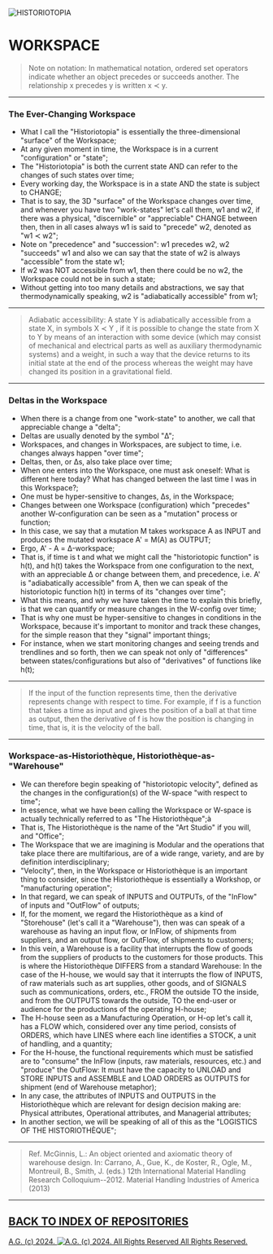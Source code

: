 ![HISTORIOTOPIA](https://historiotheque.files.wordpress.com/2016/01/historiotopia_17oct15c6.jpg)

# WORKSPACE

> Note on notation: In mathematical notation, ordered set operators indicate whether an object precedes or succeeds another.
> The  relationship x precedes y is written x ≺ y.
- - - - -

### The Ever-Changing Workspace
* What I call the "Historiotopia" is essentially the three-dimensional "surface" of the Workspace;
* At any given moment in time, the Workspace is in a current "configuration" or "state";
* The "Historiotopia" is both the current state AND can refer to the changes of such states over time;
* Every working day, the Workspace is in a state AND the state is subject to CHANGE;
* That is to say, the 3D "surface" of the Workspace changes over time, and whenever you have two "work-states" let's call them, w1 and w2, if there was a physical, "discernible" or "appreciable" CHANGE between then, then in all cases always w1 is said to "precede" w2, denoted as "w1 ≺ w2";
* Note on "precedence" and "succession": w1 precedes w2, w2 "succeeds" w1 and also we can say that the state of w2 is always "accessible" from the state w1;
* If w2 was NOT accessible from w1, then there could be no w2, the Workspace could not be in such a state;
* Without getting into too many details and abstractions, we say that thermodynamically speaking, w2 is "adiabatically accessible" from w1;

- - - - -

> Adiabatic accessibility: A state Y is adiabatically accessible from a state X, in symbols X ≺ Y , if it is possible to change the state from X to Y by means of an interaction with some device (which may consist of mechanical and electrical parts as well as auxiliary thermodynamic systems) and a weight, in such a way that the device returns to its initial state at the end of the process whereas the weight may have changed its position in a gravitational field.

- - - - -

### Deltas in the Workspace
* When there is a change from one "work-state" to another, we call that appreciable change a "delta";
* Deltas are usually denoted by the symbol "Δ";
* Workspaces, and changes in Workspaces, are subject to time, i.e. changes always happen "over time";
* Deltas, then, or Δs, also take place over time;
* When one enters into the Workspace, one must ask oneself: What is different here today? What has changed between the last time I was in this Workspace?;
* One must be hyper-sensitive to changes, Δs, in the Workspace;
* Changes between one Workspace (configuration) which "precedes" another W-configuration can be seen as a "mutation" process or function;
* In this case, we say that a mutation M takes workspace A as INPUT and produces the mutated workspace A' = M(A) as OUTPUT;
* Ergo, A' - A = Δ-workspace;
* That is, if time is t and what we might call the "historiotopic function" is h(t), and h(t) takes the Workspace from one configuration to the next, with an appreciable Δ or change between them, and precedence, i.e. A' is "adiabatically accessible" from A, then we can speak of the historiotopic function h(t) in terms of its "changes over time";
* What this means, and why we have taken the time to explain this briefly, is that we can quantify or measure changes in the W-config over time;
* That is why one must be hyper-sensitive to changes in conditions in the Workspace, because it's important to monitor and track these changes, for the simple reason that they "signal" important things;
* For instance, when we start monitoring changes and seeing trends and trendlines and so forth, then we can speak not only of "differences" between states/configurations but also of "derivatives" of functions like h(t);

- - - - -

> If the input of the function represents time, then the derivative represents change with respect to time. For example, if f is a function that takes a time as input and gives the position of a ball at that time as output, then the derivative of f is how the position is changing in time, that is, it is the velocity of the ball.

- - - - -

### Workspace-as-Historiothèque, Historiothèque-as-"Warehouse"
* We can therefore begin speaking of "historiotopic velocity", defined as the changes in the configuration(s) of the W-space "with respect to time";
* In essence, what we have been calling the Workspace or W-space is actually technically referred to as "The Historiothèque";à
* That is, The Historiothèque is the name of the "Art Studio" if you will, and "Office";
* The Workspace that we are imagining is Modular and the operations that take place there are multifarious, are of a wide range, variety, and are by definition interdisciplinary;
* "Velocity", then, in the Workspace or Historiothèque is an important thing to consider, since the Historiothèque is essentially a Workshop, or "manufacturing operation";
* In that regard, we can speak of INPUTS and OUTPUTs, of the "InFlow" of inputs and "OutFlow" of outputs;
* If, for the moment, we regard the Historiothèque as a kind of "Storehouse" (let's call it a "Warehouse"), then was can speak of a warehouse as having an input flow, or InFlow, of shipments from suppliers, and an output flow, or OutFlow, of shipments to customers;
* In this vein, a Warehouse is a facility that interrupts the flow of goods from the suppliers of products to the customers for those products. This is where the Historiothèque DIFFERS from a standard Warehouse: In the case of the H-house, we would say that it interrupts the flow of INPUTS, of raw materials such as art supplies, other goods, and of SIGNALS such as communications, orders, etc., FROM the outside TO the inside, and from the OUTPUTS towards the outside, TO the end-user or audience for the productions of the operating H-house;
* The H-house seen as a Manufacturing Operation, or H-op let's call it, has a FLOW which, considered over any time period, consists of ORDERS, which have LINES where each line identifies a STOCK, a unit of handling, and a quantity;
* For the H-house, the functional requirements which must be satisfied are to "consume" the InFlow (inputs, raw materials, resources, etc.) and "produce" the OutFlow: It must have the capacity to UNLOAD and STORE INPUTS and ASSEMBLE and LOAD ORDERS as OUTPUTS for shipment (end of Warehouse metaphor);
* In any case, the attributes of INPUTS and OUTPUTS in the Historiothèque which are relevant for design decision making are: Physical attributes, Operational attributes, and Managerial attributes;
* In another section, we will be speaking of all of this as the "LOGISTICS OF THE HISTORIOTHÈQUE";

- - - - -

> Ref. McGinnis, L.: An object oriented and axiomatic theory of warehouse design. In: Carrano, A., Gue, K., de Koster, R., Ogle, M., Montreuil, B., Smith, J. (eds.) 12th International Material Handling Research Colloquium--2012. Material Handling Industries of America (2013)

- - - - - - - - -

## [BACK TO INDEX OF REPOSITORIES](https://github.com/antiface/Index)

[A.G. (c) 2024. ![A.G. (c) 2024. All Rights Reserved](https://historiotheque.files.wordpress.com/2016/11/ag_signature_official_2015_50px_cropped.jpg) All Rights Reserved.](http://alexgagnon.com)
